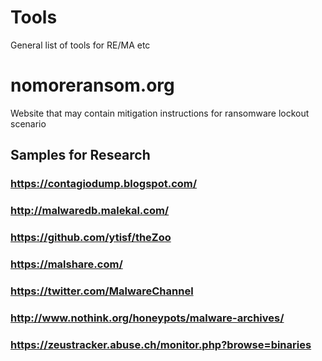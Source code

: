 # Tools
General list of tools for RE/MA etc

# nomoreransom.org
Website that may contain mitigation instructions for ransomware lockout scenario

## Samples for Research
### https://contagiodump.blogspot.com/
### http://malwaredb.malekal.com/
### https://github.com/ytisf/theZoo
### https://malshare.com/
### https://twitter.com/MalwareChannel
### http://www.nothink.org/honeypots/malware-archives/
### https://zeustracker.abuse.ch/monitor.php?browse=binaries
